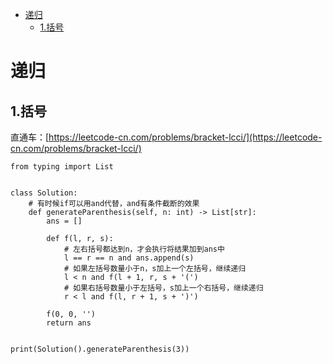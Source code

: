 <!-- TOC -->

- [递归](#递归)
    - [1.括号](#1括号)

<!-- /TOC -->

# 递归

## 1.括号
直通车：[https://leetcode-cn.com/problems/bracket-lcci/](https://leetcode-cn.com/problems/bracket-lcci/)

```python3
from typing import List


class Solution:
    # 有时候if可以用and代替，and有条件截断的效果
    def generateParenthesis(self, n: int) -> List[str]:
        ans = []

        def f(l, r, s):
            # 左右括号都达到n，才会执行将结果加到ans中
            l == r == n and ans.append(s)
            # 如果左括号数量小于n，s加上一个左括号，继续递归
            l < n and f(l + 1, r, s + '(')
            # 如果右括号数量小于左括号，s加上一个右括号，继续递归
            r < l and f(l, r + 1, s + ')')

        f(0, 0, '')
        return ans


print(Solution().generateParenthesis(3))
```